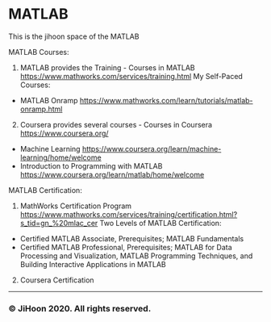 # MATLAB

This is the jihoon space of the MATLAB

MATLAB Courses:
1. MATLAB provides the Training - Courses in MATLAB <https://www.mathworks.com/services/training.html>
  My Self-Paced Courses:
  - MATLAB Onramp <https://www.mathworks.com/learn/tutorials/matlab-onramp.html>
  
2. Coursera provides several courses - Courses in Coursera <https://www.coursera.org/>
  - Machine Learning <https://www.coursera.org/learn/machine-learning/home/welcome>
  - Introduction to Programming with MATLAB <https://www.coursera.org/learn/matlab/home/welcome>
  



MATLAB Certification:
1. MathWorks Certification Program <https://www.mathworks.com/services/training/certification.html?s_tid=gn_%20mlac_cer>
  Two Levels of MATLAB Certification:
  - Certified MATLAB Associate, Prerequisites; MATLAB Fundamentals
  - Certified MATLAB Professional, Prerequisites; MATLAB for Data Processing and Visualization, MATLAB Programming Techniques, and Building Interactive Applications in MATLAB
  
2. Coursera Certification


<hr>

<h3 align=\"center\"> © JiHoon 2020. All rights reserved. <h3/>
